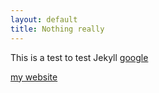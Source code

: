 ```yaml
---
layout: default
title: Nothing really
---
```

This is a test to test Jekyll 
[google](www.google.com)

[my website](ire4html.tk)
